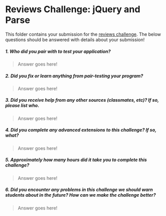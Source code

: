 # Reviews Challenge: jQuery and Parse

This folder contains your submission for the [reviews challenge](http://info343-joelross.rhcloud.com/challenges/reviews). The below questions should be answered with details about your submission!

##### 1. Who did you pair with to test your application? #####
> Answer goes here!

##### 2. Did you fix or learn anything from pair-testing your program? #####
> Answer goes here!

##### 3. Did you receive help from any other sources (classmates, etc)? If so, please list who. #####
> Answer goes here!

##### 4. Did you complete any advanced extensions to this challenge? If so, what? #####
> Answer goes here!

##### 5. Approximately how many hours did it take you to complete this challenge? #####
> Answer goes here!

##### 6. Did you encounter any problems in this challenge we should warn students about in the future? How can we make the challenge better? #####
> Answer goes here!
